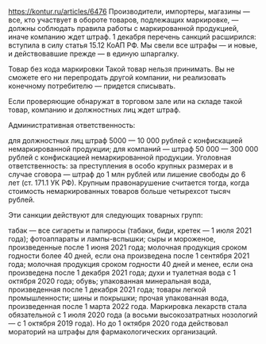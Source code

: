 https://kontur.ru/articles/6476
Производители, импортеры, магазины — все, кто участвует в обороте товаров, подлежащих маркировке, — должны соблюдать правила работы с маркированной продукцией, иначе компанию ждет штраф. 1 декабря перечень санкций расширился: вступила в силу статья 15.12 КоАП РФ. Мы свели все штрафы — и новые, и действовавшие прежде — в единую шпаргалку.

Товар без кода маркировки
Такой товар нельзя принимать. Вы не сможете его ни перепродать другой компании, ни реализовать конечному потребителю — придется списывать. 

Если проверяющие обнаружат в торговом зале или на складе такой товар, компанию и должностных лиц  ждет штраф.

Административная ответственность: 

для должностных лиц штраф 5000 — 10 000 рублей с конфискацией немаркированной продукции;
для компаний — штраф 50 000 — 300 000 рублей с конфискацией немаркированной продукции.
Уголовная ответственность: за преступления в особо крупных размерах и в случае сговора — штраф до 1 млн рублей или лишение свободы до 6 лет (ст. 171.1 УК РФ). Крупным правонарушение считается тогда, когда стоимость немаркированных товаров больше четырехсот тысяч рублей.

Эти санкции действуют для следующих товарных групп:

табак — все сигареты и папиросы (табаки, биди, кретек — 1 июля 2021 года);
фотоаппараты и лампы-вспышки;
сыры и мороженое, произведенные после 1 июня 2021 года;
молочная продукция сроком годности более 40 дней, если она произведена после 1 сентября 2021 года;
молочная продукция сроком годности 40 дней и менее, если она произведена после 1 декабря 2021 года;
духи и туалетная вода с 1 октября 2020 года;
обувь;
упакованная минеральная вода, произведенная после 1 декабря 2021  года;
товары легкой промышленности;
шины и покрышки;
прочая упакованная вода, произведенная после 1 марта 2022 года.
Маркировка лекарств стала обязательной с 1 июля 2020 года (а восьми высокозатратных нозологий — с 1 октября 2019 года). Но до 1 октября 2020 года действовал мораторий на штрафы для фармакологических организаций. 
